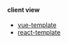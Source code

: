 #### client view

+ [vue-template](https://github.com/noteScript/vue-template.git)  
+ [react-template](https://github.com/noteScript/react-template.git)  
